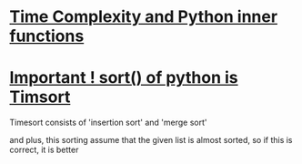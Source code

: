 # [Time Complexity and Python inner functions](https://daimhada.tistory.com/56)

# [Important ! sort() of python is Timsort](https://questionet.tistory.com/61)
Timesort consists of 'insertion sort' and 'merge sort'

and plus, this sorting assume that the given list is almost sorted, so if this is correct, it is better
